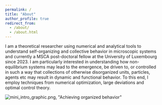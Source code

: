 ```yaml
---
permalink: /
title: "About"
author_profile: true
redirect_from: 
  - /about/
  - /about.html
---
```



I am a theoretical researcher using numerical and analytical tools to understand self-organizing and collective behavior in microscopic systems and currently a MSCA post-doctoral fellow at the University of Luxembourg since 2023. I am particularly interested in understanding how non-equilibrium systems may lead to the emergence, be driven to, or controlled in such a way that collections of otherwise disorganized units, particles, agents etc may result in dynamic and functional behavior. To this end, I employ techniques from numerical optimization, large deviations and optimal control theory.

![mini_intro_graphic.png, "Achieving organized behavior"](https://wpineros.github.io/p/images/mini_intro_graphic_all.png)
